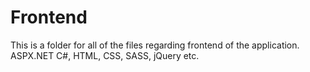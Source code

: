 # Frontend 
This is a folder for all of the files regarding frontend of the application.
ASPX.NET C#, HTML, CSS, SASS, jQuery etc.
